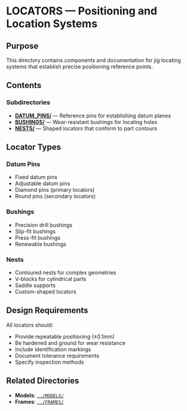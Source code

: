# LOCATORS — Positioning and Location Systems

## Purpose

This directory contains components and documentation for jig locating systems that establish precise positioning reference points.

## Contents

### Subdirectories

- **[DATUM_PINS/](./DATUM_PINS/)** — Reference pins for establishing datum planes
- **[BUSHINGS/](./BUSHINGS/)** — Wear-resistant bushings for locating holes
- **[NESTS/](./NESTS/)** — Shaped locators that conform to part contours

## Locator Types

### Datum Pins
- Fixed datum pins
- Adjustable datum pins
- Diamond pins (primary locators)
- Round pins (secondary locators)

### Bushings
- Precision drill bushings
- Slip-fit bushings
- Press-fit bushings
- Renewable bushings

### Nests
- Contoured nests for complex geometries
- V-blocks for cylindrical parts
- Saddle supports
- Custom-shaped locators

## Design Requirements

All locators should:
- Provide repeatable positioning (±0.1mm)
- Be hardened and ground for wear resistance
- Include identification markings
- Document tolerance requirements
- Specify inspection methods

## Related Directories

- **Models**: [`../MODELS/`](../MODELS/)
- **Frames**: [`../FRAMES/`](../FRAMES/)
